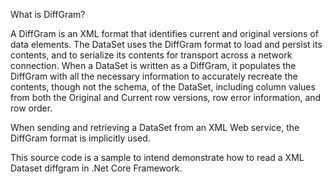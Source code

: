What is DiffGram?

A DiffGram is an XML format that identifies current and original versions of data elements. The DataSet uses the DiffGram format to load and persist its contents, and to serialize its contents for transport across a network connection. When a DataSet is written as a DiffGram, it populates the DiffGram with all the necessary information to accurately recreate the contents, though not the schema, of the DataSet, including column values from both the Original and Current row versions, row error information, and row order.

When sending and retrieving a DataSet from an XML Web service, the DiffGram format is implicitly used.

This source code is a sample to intend demonstrate how to read a XML Dataset diffgram in .Net Core Framework.
